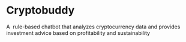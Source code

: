 # Cryptobuddy
A   rule-based chatbot that analyzes cryptocurrency data and provides investment advice based on profitability and sustainability
